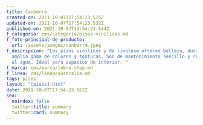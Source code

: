 ```yaml
---
title: Canberra
created-on: 2021-10-07T17:54:23.515Z
updated-on: 2021-10-07T17:54:23.532Z
published-on: 2021-10-07T17:54:23.544Z
f_categoria: cms/categoria/pisos-vinilicos.md
f_foto-principal-de-producto:
  url: /assets/images/canberra.jpeg
f_descripcion: "Los pisos vinílicos y de linóleum ofrecen belleza, durabilidad y
  amplia gama de colores y texturas. Son de mantenimiento sencillo y resistentes
  al agua. Ideal para espacios de interior. "
f_marca: cms/marca/tekno-step.md
f_linea: cms/linea/australia.md
tags: pisos
layout: "[pisos].html"
date: 2021-10-07T17:54:23.562Z
seo:
  noindex: false
  twitter:title: summary
  twitter:card: summary
---
```


